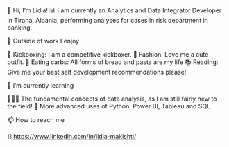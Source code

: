 
👋 Hi, I’m Lidia!
📊 I am currently an Analytics and Data Integrator Developer in Tirana, Albania, performing analyses for cases in risk department in banking.

 

👀 Outside of work I enjoy

🥊 Kickboxing: I am a competitive kickboxer.
👗 Fashion: Love me a cute outfit.
🍞 Eating carbs: All forms of bread and pasta are my life
📚 Reading: Give me your best self development recommendations please!

 

🌱 I’m currently learning

🙇🏻‍♀️ The fundamental concepts of data analysis, as I am still fairly new to the field!
🔧 More advanced uses of Python, Power BI, Tableau and SQL

 

📫 How to reach me

⛓ https://www.linkedin.com/in/lidia-makishti/
